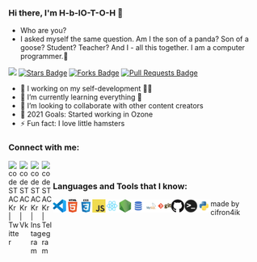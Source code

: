 ### Hi there, I'm H-b-IO-T-O-H 👋
- Who are you?
- I asked myself the same question. Am I the son of a panda? Son of a goose? Student? Teacher? And I - all this together. I am a computer programmer.🤖

![](https://komarev.com/ghpvc/?username=your-github-username&color=brightgreen) <a href="https://github.com/H-b-IO-T-O-H/awesome-github-profile-readme/stargazers"><img src="https://img.shields.io/github/stars/H-b-IO-T-O-H/awesome-github-profile-readme" alt="Stars Badge"/></a> <a href="https://github.com/H-b-IO-T-O-H/awesome-github-profile-readme/network/members"><img src="https://img.shields.io/github/forks/H-b-IO-T-O-H/awesome-github-profile-readme" alt="Forks Badge"/></a> <a href="https://github.com/H-b-IO-T-O-H/awesome-github-profile-readme/pulls"><img src="https://img.shields.io/github/issues-pr/H-b-IO-T-O-H/awesome-github-profile-readme" alt="Pull Requests Badge"/></a> 
- 🔭 I working on my self-development 💆‍🤯                                                          
- 🌱 I’m currently learning everything 🤣
- 👯 I’m looking to collaborate with other content creators
- 🥅 2021 Goals: Started working in Ozone
- ⚡ Fun fact: I love little hamsters

### Connect with me:

[<img align="left" alt="codeSTACKr | Twitter" width="22px" src="https://cdn.jsdelivr.net/npm/simple-icons@v3/icons/twitter.svg" />][twitter]
[<img align="left" alt="codeSTACKr | Vk" width="22px" src="https://cdn.jsdelivr.net/npm/simple-icons@v3/icons/vk.svg" />][vk]
[<img align="left" alt="codeSTACKr | Instagram" width="22px" src="https://cdn.jsdelivr.net/npm/simple-icons@v3/icons/instagram.svg" />][instagram]
[<img align="left" alt="codeSTACKr | Telegram" width="22px" src="https://cdn.jsdelivr.net/npm/simple-icons@v3/icons/telegram.svg" />][telegram]

<br />

### Languages and Tools that I know:

<img align="left" alt="Visual Studio Code" width="26px" src="https://raw.githubusercontent.com/github/explore/80688e429a7d4ef2fca1e82350fe8e3517d3494d/topics/visual-studio-code/visual-studio-code.png" />
<img align="left" alt="HTML5" width="26px" src="https://raw.githubusercontent.com/github/explore/80688e429a7d4ef2fca1e82350fe8e3517d3494d/topics/html/html.png" />
<img align="left" alt="CSS3" width="26px" src="https://raw.githubusercontent.com/github/explore/80688e429a7d4ef2fca1e82350fe8e3517d3494d/topics/css/css.png" />
<img align="left" alt="JavaScript" width="26px" src="https://raw.githubusercontent.com/github/explore/80688e429a7d4ef2fca1e82350fe8e3517d3494d/topics/javascript/javascript.png" />
<img align="left" alt="React" width="26px" src="https://raw.githubusercontent.com/github/explore/80688e429a7d4ef2fca1e82350fe8e3517d3494d/topics/react/react.png" />
<img align="left" alt="Node.js" width="26px" src="https://raw.githubusercontent.com/github/explore/80688e429a7d4ef2fca1e82350fe8e3517d3494d/topics/nodejs/nodejs.png" />
<img align="left" alt="SQL" width="26px" src="https://raw.githubusercontent.com/github/explore/80688e429a7d4ef2fca1e82350fe8e3517d3494d/topics/sql/sql.png" />
<img align="left" alt="MySQL" width="26px" src="https://raw.githubusercontent.com/github/explore/80688e429a7d4ef2fca1e82350fe8e3517d3494d/topics/mysql/mysql.png" />
<img align="left" alt="Git" width="26px" src="https://raw.githubusercontent.com/github/explore/80688e429a7d4ef2fca1e82350fe8e3517d3494d/topics/git/git.png" />
<img align="left" alt="GitHub" width="26px" src="https://raw.githubusercontent.com/github/explore/78df643247d429f6cc873026c0622819ad797942/topics/github/github.png" />
<img align="left" alt="Terminal" width="26px" src="https://raw.githubusercontent.com/github/explore/80688e429a7d4ef2fca1e82350fe8e3517d3494d/topics/terminal/terminal.png" />
<img align="left" alt="Python" width="26px" src="https://raw.githubusercontent.com/github/explore/80688e429a7d4ef2fca1e82350fe8e3517d3494d/topics/python/python.png" />


[twitter]: https://twitter.com/
[instagram]: https://www.instagram.com/vladik._marmeladik/
[vk]:https://vk.com/vinogradiks
[telegram]:https://tlgg.ru/@Beringar

made by cifron4ik
